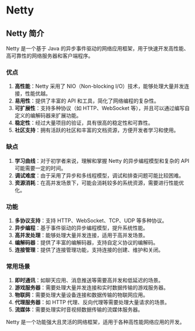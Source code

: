 # Netty

## Netty 简介

<!-- notecardId: 1739259356646 -->

Netty 是一个基于 Java 的异步事件驱动的网络应用框架，用于快速开发高性能、高可靠性的网络服务器和客户端程序。

### 优点

1. **高性能**：Netty 采用了 NIO（Non-blocking I/O）技术，能够处理大量并发连接，性能优越。
2. **易用性**：提供了丰富的 API 和工具，简化了网络编程的复杂性。
3. **可扩展性**：支持多种协议（如 HTTP、WebSocket 等），并且可以通过编写自定义的编解码器来扩展功能。
4. **稳定性**：经过大量项目的验证，具有很高的稳定性和可靠性。
5. **社区支持**：拥有活跃的社区和丰富的文档资源，方便开发者学习和使用。

### 缺点

1. **学习曲线**：对于初学者来说，理解和掌握 Netty 的异步编程模型和复杂的 API 可能需要一定的时间。
2. **调试难度**：由于采用了异步和多线程模型，调试和排查问题可能比较困难。
3. **资源消耗**：在高并发场景下，可能会消耗较多的系统资源，需要进行性能优化。

### 功能

1. **多协议支持**：支持 HTTP、WebSocket、TCP、UDP 等多种协议。
2. **异步编程**：基于事件驱动的异步编程模型，提升系统性能。
3. **高并发处理**：能够处理大量并发连接，适用于高并发场景。
4. **编解码器**：提供了丰富的编解码器，支持自定义协议的编解码。
5. **连接管理**：提供了连接管理功能，支持连接的创建、维护和关闭。

### 常用场景

1. **即时通讯**：如聊天应用、消息推送等需要高并发和低延迟的场景。
2. **游戏服务器**：需要处理大量并发连接和实时数据传输的游戏服务器。
3. **物联网**：需要处理大量设备连接和数据传输的物联网应用。
4. **代理服务器**：如 HTTP 代理、反向代理等需要处理大量请求的场景。
5. **流媒体**：需要处理实时音视频数据传输的流媒体服务器。

Netty 是一个功能强大且灵活的网络框架，适用于各种高性能网络应用的开发。
